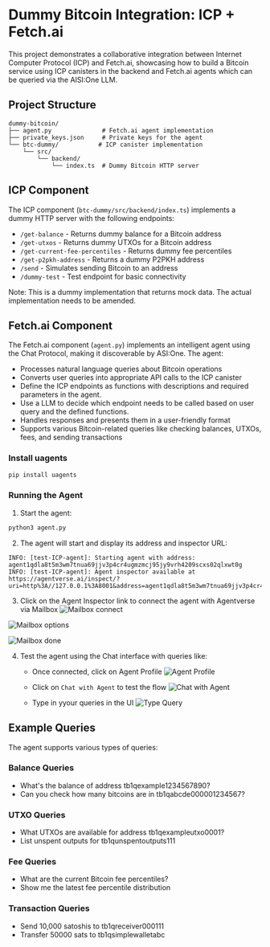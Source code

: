 # Dummy Bitcoin Integration: ICP + Fetch.ai

This project demonstrates a collaborative integration between Internet Computer Protocol (ICP) and Fetch.ai, showcasing how to build a Bitcoin service using ICP canisters in the backend and Fetch.ai agents which can be queried via the AISI:One LLM. 

## Project Structure

```
dummy-bitcoin/
├── agent.py              # Fetch.ai agent implementation
├── private_keys.json     # Private keys for the agent
└── btc-dummy/           # ICP canister implementation
    └── src/
        └── backend/
            └── index.ts  # Dummy Bitcoin HTTP server
```

## ICP Component

The ICP component (`btc-dummy/src/backend/index.ts`) implements a dummy HTTP server with the following endpoints:

- `/get-balance` - Returns dummy balance for a Bitcoin address
- `/get-utxos` - Returns dummy UTXOs for a Bitcoin address
- `/get-current-fee-percentiles` - Returns dummy fee percentiles
- `/get-p2pkh-address` - Returns a dummy P2PKH address
- `/send` - Simulates sending Bitcoin to an address
- `/dummy-test` - Test endpoint for basic connectivity

Note: This is a dummy implementation that returns mock data. The actual implementation needs to be amended.

## Fetch.ai Component

The Fetch.ai component (`agent.py`) implements an intelligent agent using the Chat Protocol, making it discoverable by ASI:One. The agent:

- Processes natural language queries about Bitcoin operations
- Converts user queries into appropriate API calls to the ICP canister
- Define the ICP endpoints as functions with descriptions and required parameters in the agent.
- Use a LLM to decide which endpoint needs to be called based on user query and the defined functions.
- Handles responses and presents them in a user-friendly format
- Supports various Bitcoin-related queries like checking balances, UTXOs, fees, and sending transactions

### Install uagents
```bash
pip install uagents
```


### Running the Agent

1. Start the agent:
```bash
python3 agent.py
```

2. The agent will start and display its address and inspector URL:

```
INFO: [test-ICP-agent]: Starting agent with address: agent1qdla8t5m3wm7tnua69jjv3p4cr4ugmzmcj95jy9vrh4209scxs02qlxwt0g
INFO: [test-ICP-agent]: Agent inspector available at https://agentverse.ai/inspect/?uri=http%3A//127.0.0.1%3A8001&address=agent1qdla8t5m3wm7tnua69jjv3p4cr4ugmzmcj95jy9vrh4209scxs02qlxwt0g
```

3. Click on the Agent Inspector link to connect the agent with Agentverse via Mailbox
![Mailbox connect](dummy-bitcoin/images/mailbox-connect.png)

![Mailbox options](dummy-bitcoin/images/mailbox-options.png)

![Mailbox done](dummy-bitcoin/images/mailbox-done.png)



4. Test the agent using the Chat interface with queries like:
   - Once connected, click on Agent Profile
   ![Agent Profile](dummy-bitcoin/images/agent-profile.png)

   - Click on `Chat with Agent` to test the flow
    ![Chat with Agent](dummy-bitcoin/images/chat-with-agent.png)

   - Type in yyour queries in the UI
    ![Type Query](dummy-bitcoin/images/chat-ui.png)



## Example Queries

The agent supports various types of queries:

### Balance Queries
- What's the balance of address tb1qexample1234567890?
- Can you check how many bitcoins are in tb1qabcde000001234567?

### UTXO Queries
- What UTXOs are available for address tb1qexampleutxo0001?
- List unspent outputs for tb1qunspentoutputs111

### Fee Queries
- What are the current Bitcoin fee percentiles?
- Show me the latest fee percentile distribution

### Transaction Queries
- Send 10,000 satoshis to tb1qreceiver000111
- Transfer 50000 sats to tb1qsimplewalletabc

